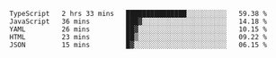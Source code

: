 <!--START_SECTION:waka-->
```text
TypeScript   2 hrs 33 mins   ███████████████░░░░░░░░░░   59.38 % 
JavaScript   36 mins         ███▓░░░░░░░░░░░░░░░░░░░░░   14.18 % 
YAML         26 mins         ██▓░░░░░░░░░░░░░░░░░░░░░░   10.15 % 
HTML         23 mins         ██▒░░░░░░░░░░░░░░░░░░░░░░   09.22 % 
JSON         15 mins         █▓░░░░░░░░░░░░░░░░░░░░░░░   06.15 % 
```
<!--END_SECTION:waka-->
